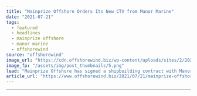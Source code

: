 ```yaml
---
title: "Mainprize Offshore Orders Its New CTV from Manor Marine"
date: "2021-07-21"
tags: 
  - featured
  - headlines
  - mainprize offshore
  - manor marine
  - offshorewind
source: "offshorewind"
image_url: "https://cdn.offshorewind.biz/wp-content/uploads/sites/2/2021/07/21135012/MO8-catamaran_-c-Mainprize-Offshore-Walker-Marine-Design.png"
image_fp: "/assets/img/post_thumbnails/5.png"
lead: "Mainprize Offshore has signed a shipbuilding contract with Manor Marine for a 26-metre Supa-Swath"
article_url: "https://www.offshorewind.biz/2021/07/21/mainprize-offshore-orders-its-new-ctv-from-manor-marine/"
---
```


---
